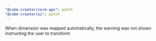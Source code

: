 ```yaml
---
"@cube-creator/core-api": patch
"@cube-creator/ui": patch
---
```


When dimension was mapped automatically, the warning was not shown instructing the user to transform
